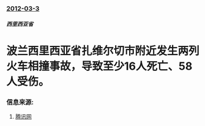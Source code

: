 ### [2012-03-3](/zh/news/2012/03/3/index.md)

##### 西里西亚省
# 波兰西里西亚省扎维尔切市附近发生两列火车相撞事故，导致至少16人死亡、58人受伤。




### 信息来源:

1. [腾讯网](http://news.qq.com/a/20120304/001401.htm)
